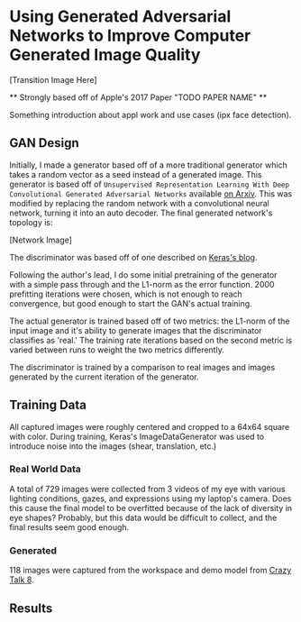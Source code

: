 # Using Generated Adversarial Networks to Improve Computer Generated Image Quality

[Transition Image Here]

** Strongly based off of Apple's 2017 Paper "TODO PAPER NAME" **

Something introduction about appl work and use cases (ipx face detection).

## GAN Design

Initially, I made a generator based off of a more traditional generator which takes a random vector as a seed instead of a generated image. This generator is based off of `Unsupervised Representation Learning With Deep Convolutional Generated Adversarial Networks` available [on Arxiv](https://arxiv.org/abs/1511.06434). This was modified by replacing the random network with a convolutional neural network, turning it into an auto decoder. The final generated network's topology is:

[Network Image]

The discriminator was based off of one described on [Keras's blog](https://blog.keras.io/building-powerful-image-classification-models-using-very-little-data.html).

Following the author's lead, I do some initial pretraining of the generator with a simple pass through and the L1-norm as the error function. 2000 prefitting iterations were chosen, which is not enough to reach convergence, but good enough to start the GAN's actual training.

The actual generator is trained based off of two metrics: the L1-norm of the input image and it's ability to generate images that the discriminator classifies as 'real.' The training rate iterations based on the second metric is varied between runs to weight the two metrics differently.

The discriminator is trained by a comparison to real images and images generated by the current iteration of the generator.

## Training Data

All captured images were roughly centered and cropped to a 64x64 square with color. During training, Keras's ImageDataGenerator was used to introduce noise into the images (shear, translation, etc.)

### Real World Data

A total of 729 images were collected from 3 videos of my eye with various lighting conditions, gazes, and expressions using my laptop's camera. Does this cause the final model to be overfitted because of the lack of diversity in eye shapes? Probably, but this data would be difficult to collect, and the final results seem good enough.

### Generated

118 images were captured from the workspace and demo model from [Crazy Talk 8](https://www.reallusion.com/crazytalk/download.html).

## Results
